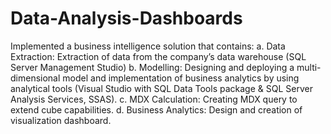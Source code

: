# Data-Analysis-Dashboards
Implemented a business intelligence solution that contains:
a.
Data Extraction: Extraction of data from the company’s data warehouse (SQL Server Management Studio)
b.
Modelling: Designing and deploying a multi-dimensional model and implementation of business analytics by using analytical tools (Visual Studio with SQL Data Tools package & SQL Server Analysis Services, SSAS).
c.
MDX Calculation: Creating MDX query to extend cube capabilities.
d.
Business Analytics: Design and creation of visualization dashboard.
